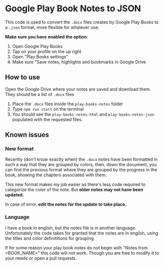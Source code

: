 # Google Play Book Notes to JSON

This code is used to convert the `.docx` files creates by Google Play Books to a `.json` format, more flexible for whatever use.

**Make sure you have enabled the option**:

1. Open Google Play Books
2. Tap on your profile on the up right
3. Open "Play Books settings"
4. Make sure "Save notes, highlights and bookmarks in Google Drive

## How to use

Open the Google Drive where your notes are saved and download them.
They should be a list of `.docx` files

1. Place the `.docx` files inside the `play-books-notes` folder
2. Type `npm run start` on the terminal
3. You should see the `play-books-notes-html` and `play-books-notes-json` populated with the requested files.

## Known issues
### New format
Recently (don't know exactly when) the `.docx` notes have been formatted in such a way that they are grouped by colors, then, down the document, you can find the previous format where they are grouped by the progress in the book, showing the chapters associated with them.

This new format makes my job easier as there's less code required to categorize the color of the note. But **older notes may not have been updated.** 

In case of error, **edit the notes for the update to take place.**

### Language
I have a book in english, but the notes file is in another language. Unfortunately the code takes for granted that the notes are in english, using the titles and color definititions for grouping.

If for some reason your play book notes do not begin with "Notes from <BOOK_NAME>" this code will not work. Though you are free to modify it to your needs or open a pull requests.
